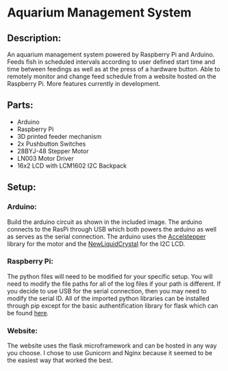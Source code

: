 # Aquarium Management System
## Description:
An aquarium management system powered by Raspberry Pi and Arduino.  Feeds fish in scheduled intervals according to user defined start time and time between feedings as well as at the press of a hardware button.  Able to remotely monitor and change feed schedule from a website hosted on the Raspberry Pi.  More features currently in development.

## Parts:
- Arduino
- Raspberry Pi
- 3D printed feeder mechanism
- 2x Pushbutton Switches
- 28BYJ-48 Stepper Motor
- LN003 Motor Driver
- 16x2 LCD with LCM1602 I2C Backpack

## Setup:
### Arduino:

Build the arduino circuit as shown in the included image.  The arduino connects to the RasPi through USB which both powers the arduino as well as serves as the serial connection.  The arduino uses the [Accelstepper](http://www.airspayce.com/mikem/arduino/AccelStepper/) library for the motor and the [NewLiquidCrystal](https://bitbucket.org/fmalpartida/new-liquidcrystal/wiki/Home) for the I2C LCD.

### Raspberry Pi:

The python files will need to be modified for your specific setup.  You will need to modify the file paths for all of the log files if your path is different.  If you decide to use USB for the serial connection, then you may need to modify the serial ID.  All of the imported python libraries can be installed through pip except for the basic authentification library for flask which can be found [here](https://flask-basicauth.readthedocs.io/en/latest/).

### Website:

The website uses the flask microframework and can be hosted in any way you choose.  I chose to use Gunicorn and Nginx because it seemed to be the easiest way that worked the best.
